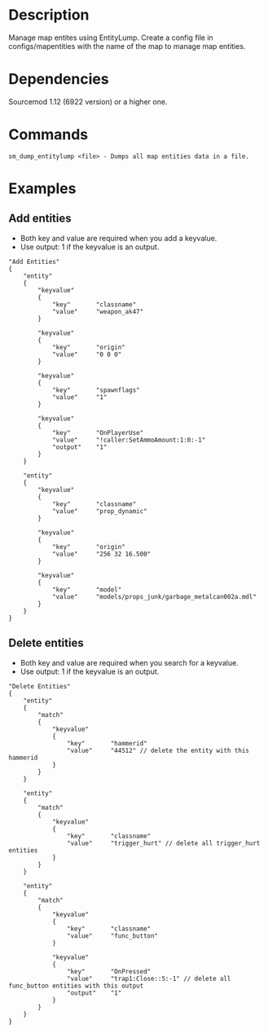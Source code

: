 # Description
Manage map entites using EntityLump. Create a config file in configs/mapentities with the name of the map to manage map entities.

# Dependencies
Sourcemod 1.12 (6922 version) or a higher one.

# Commands
```
sm_dump_entitylump <file> - Dumps all map entities data in a file.
```

# Examples
## Add entities
- Both key and value are required when you add a keyvalue.
- Use output: 1 if the keyvalue is an output.

```
"Add Entities"
{
	"entity"
	{
		"keyvalue"
		{
			"key"		"classname"
			"value"		"weapon_ak47"
		}
		
		"keyvalue"
		{
			"key"		"origin"
			"value"		"0 0 0"
		}
		
		"keyvalue"
		{
			"key"		"spawnflags"
			"value"		"1"
		}
		
		"keyvalue"
		{
			"key"		"OnPlayerUse"
			"value"		"!caller:SetAmmoAmount:1:0:-1"
			"output"	"1"
		}
	}
	
	"entity"
	{
		"keyvalue"
		{
			"key"		"classname"
			"value"		"prop_dynamic"
		}
		
		"keyvalue"
		{
			"key"		"origin"
			"value"		"256 32 16.500"
		}
		
		"keyvalue"
		{
			"key"		"model"
			"value"		"models/props_junk/garbage_metalcan002a.mdl"
		}
	}
}
```

## Delete entities
- Both key and value are required when you search for a keyvalue.
- Use output: 1 if the keyvalue is an output.

```
"Delete Entities"
{
	"entity"
	{
		"match"
		{
			"keyvalue"
			{
				"key"		"hammerid"
				"value"		"44512" // delete the entity with this hammerid
			}
		}
	}
	
	"entity"
	{
		"match"
		{
			"keyvalue"
			{
				"key"		"classname"
				"value"		"trigger_hurt" // delete all trigger_hurt entities
			}
		}
	}
	
	"entity"
	{
		"match"
		{
			"keyvalue"
			{
				"key"		"classname"
				"value"		"func_button"
			}
			
			"keyvalue"
			{
				"key"		"OnPressed"
				"value"		"trap1:Close::5:-1" // delete all func_button entities with this output
				"output"	"1"
			}
		}
	}
}
```
